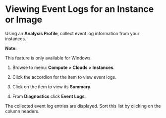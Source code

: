 # Viewing Event Logs for an Instance or Image

Using an **Analysis Profile**, collect event log information from your
instances.

**Note:**

This feature is only available for Windows.

1.  Browse to menu: **Compute > Clouds > Instances**.

2.  Click the accordion for the item to view event logs.

3.  Click on the item to view its **Summary**.

4.  From **Diagnostics** click **Event Logs**.

The collected event log entries are displayed. Sort this list by clicking on the column headers.
